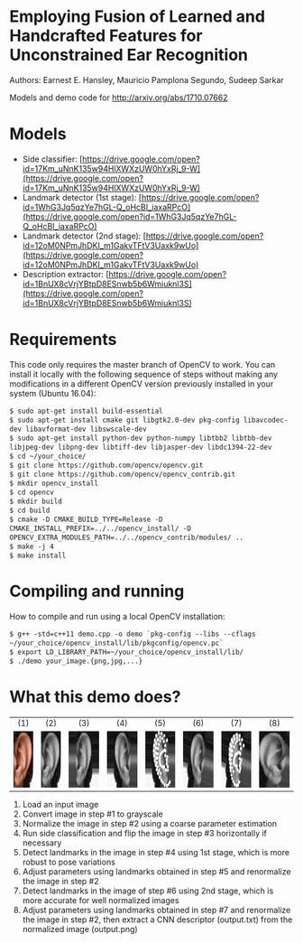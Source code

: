 # Employing Fusion of Learned and Handcrafted Features for Unconstrained Ear Recognition
Authors: Earnest E. Hansley, Mauricio Pamplona Segundo, Sudeep Sarkar

Models and demo code for http://arxiv.org/abs/1710.07662

# Models
- Side classifier: [https://drive.google.com/open?id=17Km_uNnK135w94HlXWXzUW0hYxRj_9-W](https://drive.google.com/open?id=17Km_uNnK135w94HlXWXzUW0hYxRj_9-W)
- Landmark detector (1st stage): [https://drive.google.com/open?id=1WhG3Jq5qzYe7hGL-Q_oHcBI_iaxaRPcO](https://drive.google.com/open?id=1WhG3Jq5qzYe7hGL-Q_oHcBI_iaxaRPcO)
- Landmark detector (2nd stage): [https://drive.google.com/open?id=12oM0NPmJhDKI_m1GakvTFtV3Uaxk9wUo](https://drive.google.com/open?id=12oM0NPmJhDKI_m1GakvTFtV3Uaxk9wUo)
- Description extractor: [https://drive.google.com/open?id=1BnUX8cVrjYBtpD8ESnwb5b6Wmiuknl3S](https://drive.google.com/open?id=1BnUX8cVrjYBtpD8ESnwb5b6Wmiuknl3S)

# Requirements

This code only requires the master branch of OpenCV to work. You can install it locally with the following sequence of steps without making any modifications in a different OpenCV version previously installed in your system (Ubuntu 16.04):

```
$ sudo apt-get install build-essential
$ sudo apt-get install cmake git libgtk2.0-dev pkg-config libavcodec-dev libavformat-dev libswscale-dev
$ sudo apt-get install python-dev python-numpy libtbb2 libtbb-dev libjpeg-dev libpng-dev libtiff-dev libjasper-dev libdc1394-22-dev
$ cd ~/your_choice/
$ git clone https://github.com/opencv/opencv.git
$ git clone https://github.com/opencv/opencv_contrib.git
$ mkdir opencv_install
$ cd opencv
$ mkdir build
$ cd build
$ cmake -D CMAKE_BUILD_TYPE=Release -D CMAKE_INSTALL_PREFIX=../../opencv_install/ -D OPENCV_EXTRA_MODULES_PATH=../../opencv_contrib/modules/ ..
$ make -j 4
$ make install
```

# Compiling and running

How to compile and run using a local OpenCV installation:

```
$ g++ -std=c++11 demo.cpp -o demo `pkg-config --libs --cflags ~/your_choice/opencv_install/lib/pkgconfig/opencv.pc`
$ export LD_LIBRARY_PATH=~/your_choice/opencv_install/lib/
$ ./demo your_image.{png,jpg,...}
```

# What this demo does?

<table>
  <tr align="center"><td>(1)</td><td>(2)</td><td>(3)</td><td>(4)</td><td>(5)</td><td>(6)</td><td>(7)</td><td>(8)</td></tr>
  <tr align="center">
    <td><img src="images/image0.png" height="100"/></td>
    <td><img src="images/image1.png" height="100"/></td>
    <td><img src="images/image2.png" height="100"/></td>
    <td><img src="images/image3.png" height="100"/></td>
    <td><img src="images/image4.png" height="100"/></td>
    <td><img src="images/image5.png" height="100"/></td>
    <td><img src="images/image6.png" height="100"/></td>
    <td><img src="images/image7.png" height="100"/></td>
  </tr>
</table>

1. Load an input image
2. Convert image in step #1 to grayscale
3. Normalize the image in step #2 using a coarse parameter estimation
4. Run side classification and flip the image in step #3 horizontally if necessary
5. Detect landmarks in the image in step #4 using 1st stage, which is more robust to pose variations
6. Adjust parameters using landmarks obtained in step #5 and renormalize the image in step #2
7. Detect landmarks in the image of step #6 using 2nd stage, which is more accurate for well normalized images
8. Adjust parameters using landmarks obtained in step #7 and renormalize the image in step #2, then extract a CNN descriptor (output.txt) from the normalized image (output.png)
